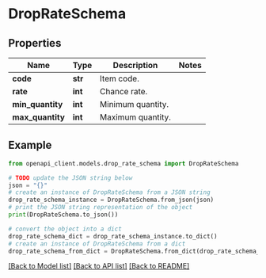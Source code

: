 # DropRateSchema


## Properties

Name | Type | Description | Notes
------------ | ------------- | ------------- | -------------
**code** | **str** | Item code. | 
**rate** | **int** | Chance rate. | 
**min_quantity** | **int** | Minimum quantity. | 
**max_quantity** | **int** | Maximum quantity. | 

## Example

```python
from openapi_client.models.drop_rate_schema import DropRateSchema

# TODO update the JSON string below
json = "{}"
# create an instance of DropRateSchema from a JSON string
drop_rate_schema_instance = DropRateSchema.from_json(json)
# print the JSON string representation of the object
print(DropRateSchema.to_json())

# convert the object into a dict
drop_rate_schema_dict = drop_rate_schema_instance.to_dict()
# create an instance of DropRateSchema from a dict
drop_rate_schema_from_dict = DropRateSchema.from_dict(drop_rate_schema_dict)
```
[[Back to Model list]](../README.md#documentation-for-models) [[Back to API list]](../README.md#documentation-for-api-endpoints) [[Back to README]](../README.md)


